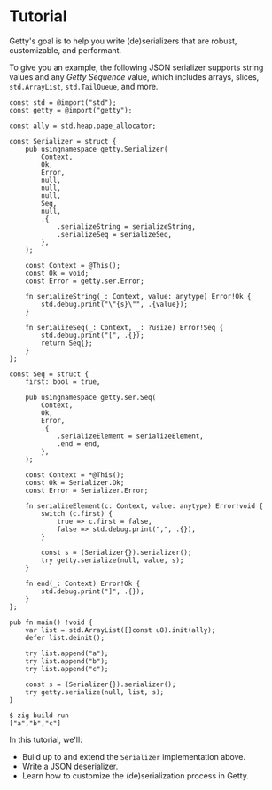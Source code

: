 # Tutorial

Getty's goal is to help you write (de)serializers that are robust,
customizable, and performant.

To give you an example, the following JSON serializer supports string values
and any _Getty Sequence_ value, which includes arrays, slices, `std.ArrayList`,
`std.TailQueue`, and more.

```zig title="Zig code"
const std = @import("std");
const getty = @import("getty");

const ally = std.heap.page_allocator;

const Serializer = struct {
    pub usingnamespace getty.Serializer(
        Context,
        Ok,
        Error,
        null,
        null,
        null,
        Seq,
        null,
        .{
            .serializeString = serializeString,
            .serializeSeq = serializeSeq,
        },
    );

    const Context = @This();
    const Ok = void;
    const Error = getty.ser.Error;

    fn serializeString(_: Context, value: anytype) Error!Ok {
        std.debug.print("\"{s}\"", .{value});
    }

    fn serializeSeq(_: Context, _: ?usize) Error!Seq {
        std.debug.print("[", .{});
        return Seq{};
    }
};

const Seq = struct {
    first: bool = true,

    pub usingnamespace getty.ser.Seq(
        Context,
        Ok,
        Error,
        .{
            .serializeElement = serializeElement,
            .end = end,
        },
    );

    const Context = *@This();
    const Ok = Serializer.Ok;
    const Error = Serializer.Error;

    fn serializeElement(c: Context, value: anytype) Error!void {
        switch (c.first) {
            true => c.first = false,
            false => std.debug.print(",", .{}),
        }

        const s = (Serializer{}).serializer();
        try getty.serialize(null, value, s);
    }

    fn end(_: Context) Error!Ok {
        std.debug.print("]", .{});
    }
};

pub fn main() !void {
    var list = std.ArrayList([]const u8).init(ally);
    defer list.deinit();

    try list.append("a");
    try list.append("b");
    try list.append("c");

    const s = (Serializer{}).serializer();
    try getty.serialize(null, list, s);
}
```

```console title="Shell session"
$ zig build run
["a","b","c"]
```

In this tutorial, we'll:

- Build up to and extend the `Serializer` implementation above.
- Write a JSON deserializer.
- Learn how to customize the (de)serialization process in Getty.
